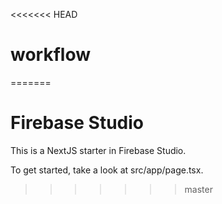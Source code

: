 <<<<<<< HEAD
# workflow
=======
# Firebase Studio

This is a NextJS starter in Firebase Studio.

To get started, take a look at src/app/page.tsx.
>>>>>>> master
